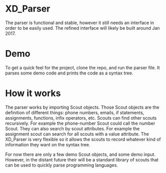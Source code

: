 # XD_Parser

The parser is functional and stable, however it still needs an interface in order to be easily used. The refined interface will likely be built around Jan 2017.

# Demo
To get a quick feel for the project, clone the repo, and run the parser file. It parses some demo code and prints the code as a syntax tree. 

# How it works
The parser works by importing Scout objects. Those Scout objects are the definition of different things: phone numbers, emails, if statements, assignments, functions, infix operators, etc. Scouts can find other scouts recursively. For example the phone-number Scout could call the number Scout. They can also search by scout attributes. For example the assignment scout can search for all scouts with a value attribute. The XD_Parser is very flexible so it allows the scouts to record whatever kind of information they want on the syntax tree. 

For now there are only a few demo Scout objects, and some demo input. However, in the distant future their will be a standard library of scouts that can be used to quickly parse programming languages.
